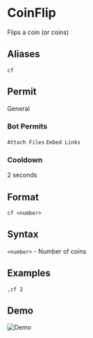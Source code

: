 # CoinFlip
Flips a coin (or coins)

## Aliases
`cf`
## Permit
General
### Bot Permits
`Attach Files` `Embed Links`
### Cooldown
2 seconds
## Format
`cf <number>`
## Syntax
`<number>` - Number of coins
## Examples
`,cf 2`
## Demo 
![Demo](https://i.ibb.co/kygHFcG/cf.gif)
